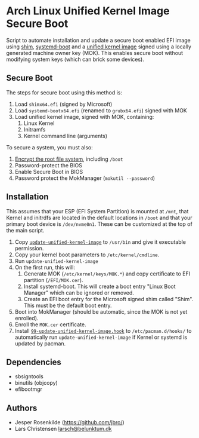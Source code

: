 # Arch Linux Unified Kernel Image Secure Boot

Script to automate installation and update a secure boot enabled EFI image
using [shim](https://github.com/rhboot/shim), [systemd-boot](https://wiki.archlinux.org/title/Systemd-boot)
and a [unified kernel image](https://systemd.io/BOOT_LOADER_SPECIFICATION/#type-2-efi-unified-kernel-images)
signed using a locally generated machine owner key (MOK). This enables secure
boot without modifying system keys (which can brick some devices).

## Secure Boot

The steps for secure boot using this method is:

1. Load `shimx64.efi` (signed by Microsoft)
2. Load `systemd-bootx64.efi` (renamed to `grubx64.efi`) signed with MOK
3. Load unified kernel image, signed with MOK, containing:
   1. Linux Kernel
   2. Initramfs
   3. Kernel command line (arguments)

To secure a system, you must also:

1. [Encrypt the root file system](https://wiki.archlinux.org/title/Dm-crypt), including `/boot`
2. Password-protect the BIOS
3. Enable Secure Boot in BIOS
4. Password protect the MokManager (`mokutil --password`)

## Installation

This assumes that your ESP (EFI System Partition) is mounted at `/mnt`, that
Kernel and initrdfs are located in the default locations in `/boot` and that
your primary boot device is `/dev/nvme0n1`. These can be customized at the top
of the main script.

1. Copy [`update-unified-kernel-image`](https://github.com/larsch/arch-linux-unified-secure-boot/blob/master/update-unified-kernel-image) to `/usr/bin` and give it executable permission.
1. Copy your kernel boot parameters to `/etc/kernel/cmdline`.
2. Run `update-unified-kernel-image`
3. On the first run, this will:
   1. Generate MOK (`/etc/kernel/keys/MOK.*`) and copy certificate to EFI
      partition (`/EFI/MOK.cer`).
   2. Install systemd-boot. This will create a boot entry "Linux Boot Manager"
      which can be ignored or removed.
   3. Create an EFI boot entry for the Microsoft signed shim called "Shim". This
      must be the default boot entry.
4. Boot into MokManager (should be automatic, since the MOK is not yet enrolled).
5. Enroll the `MOK.cer` certificate.
6. Install [`99-update-unified-kernel-image.hook`](https://github.com/larsch/arch-linux-unified-secure-boot/blob/master/99-update-unified-kernel-image.hook) to `/etc/pacman.d/hooks/` to automatically
   run `update-unified-kernel-image` if Kernel or systemd is updated by pacman.

## Dependencies

* sbsigntools
* binutils (objcopy)
* efibootmgr

## Authors

 * Jesper Rosenkilde (https://github.com/jbro/)
 * Lars Christensen <larsch@belunktum.dk>
